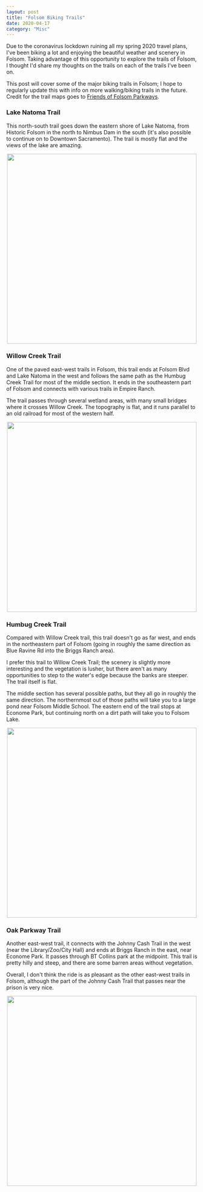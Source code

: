 ```yaml
---
layout: post
title: "Folsom Biking Trails"
date: 2020-04-17
category: "Misc"
---
```


Due to the coronavirus lockdown ruining all my spring 2020 travel plans, I've been biking a lot and enjoying the beautiful weather and scenery in Folsom. Taking advantage of this opportunity to explore the trails of Folsom, I thought I'd share my thoughts on the trails on each of the trails I've been on. 

This post will cover some of the major biking trails in Folsom; I hope to regularly update this with info on more walking/biking trails in the future. Credit for the trail maps goes to [Friends of Folsom Parkways](https://enjoyfolsomtrails.org/trailsmaps.html).

### Lake Natoma Trail

This north-south trail goes down the eastern shore of Lake Natoma, from Historic Folsom in the north to Nimbus Dam in the south (it's also possible to continue on to Downtown Sacramento). The trail is mostly flat and the views of the lake are amazing.

<p align="center">
  <img height="500" src="https://yangdanny97.github.io/misc/trails/lake-natoma-trail.png">
</p>

### Willow Creek Trail

One of the paved east-west trails in Folsom, this trail ends at Folsom Blvd and Lake Natoma in the west and follows the same path as the Humbug Creek Trail for most of the middle section. It ends in the southeastern part of Folsom and connects with various trails in Empire Ranch. 

The trail passes through several wetland areas, with many small bridges where it crosses Willow Creek. The topography is flat, and it runs parallel to an old railroad for most of the western half. 

<p align="center">
  <img height="500" src="https://yangdanny97.github.io/misc/trails/willow-creek-trail.png">
</p>

### Humbug Creek Trail

Compared with Willow Creek trail, this trail doesn't go as far west, and ends in the northeastern part of Folsom (going in roughly the same direction as Blue Ravine Rd into the Briggs Ranch area). 

I prefer this trail to Willow Creek Trail; the scenery is slightly more interesting and the vegetation is lusher, but there aren't as many opportunities to step to the water's edge because the banks are steeper. The trail itself is flat.

The middle section has several possible paths, but they all go in roughly the same direction. The northernmost out of those paths will take you to a large pond near Folsom Middle School. The eastern end of the trail stops at Econome Park, but continuing north on a dirt path will take you to Folsom Lake. 

<p align="center">
  <img height="500" src="https://yangdanny97.github.io/misc/trails/humbug-creek-trail.png">
</p>

### Oak Parkway Trail

Another east-west trail, it connects with the Johnny Cash Trail in the west (near the Library/Zoo/City Hall) and ends at Briggs Ranch in the east, near Econome Park. It passes through BT Collins park at the midpoint. This trail is pretty hilly and steep, and there are some barren areas without vegetation. 

Overall, I don't think the ride is as pleasant as the other east-west trails in Folsom, although the part of the Johnny Cash Trail that passes near the prison is very nice.

<p align="center">
  <img height="500" src="https://yangdanny97.github.io/misc/trails/oak-parkway-trail.png">
</p>

